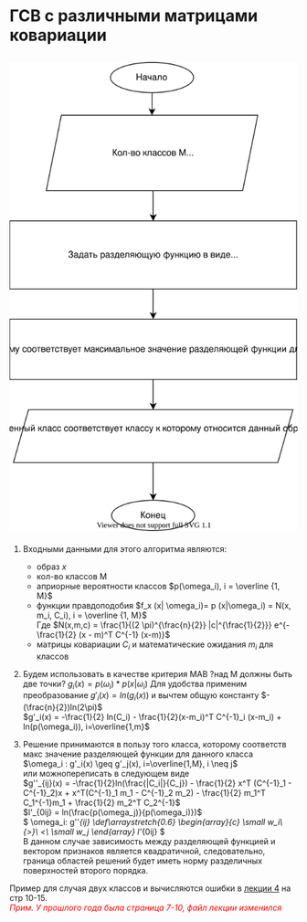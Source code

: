 # ГСВ с различными матрицами ковариации

## ![scheme](gsv_s_razn_matr_kovar.svg)

1) Входными данными для этого алгоритма являются:

   + образ $x$
   + кол-во классов M
   + априорные вероятности классов $p(\omega_i), i = \overline {1, M}$
   + функции правдоподобия  $f_x (x| \omega_i)= p (x|\omega_i) = N(x, m_i, C_i), i = \overline {1, M}$  
   Где $N(x,m,c) = \frac{1}{(2 \pi)^{\frac{n}{2}} |c|^{\frac{1}{2}}} e^{-\frac{1}{2} (x - m)^T C^{-1} (x-m)}$  
   + матрицы ковариации $C_i$ и математические ожидания $m_i$ для классов

2) Будем использовать в качестве критерия MAB ?над M должны быть две точки? $g_i(x)=p(\omega_i) * p(x|\omega_i)$ Для удобства применим преобразование $g'_i(x)=ln(g_i(x))$ и вычтем общую константу $-(\frac{n}{2})ln(2\pi)$  
$g'_i(x) = -\frac{1}{2} ln(C_i) - \frac{1}{2}(x-m_i)^T C^{-1}_i (x-m_i) + ln(p(\omega_i)), i=\overline{1,m}$
3) Решение принимаются в пользу того класса, которому соответств макс значение разделяющей функции для данного класса  
$\omega_i : g'_i(x) \geq g'_j(x), i=\overline{1,M}, i \neq j$  
или можнопереписать в следующем виде  
$g''_{ij}(x) = -\frac{1}{2}ln(\frac{|C_i|}{C_j}) - \frac{1}{2} x^T (C^{-1}_1 - C^{-1}_2)x + x^T(C^{-1}_1 m_1 - C^{-1}_2 m_2) - \frac{1}{2} m_1^T C_1^{-1}m_1 + \frac{1}{2} m_2^T C_2^{-1}$  
$l'_{0ij} = ln(\frac{p(\omega_j)}{p(\omega_i)})$  
   $
   \omega_i:
   g''_{ij}
   \def\arraystretch{0.6}
   \begin{array}{c}
   \small w_i\\
   {>}\\
   <\\
   \small w_j
   \end{array}
   l'_{0ij}
   $  
   В данном случае зависимость между разделяющей функцией и вектором признаков является квадратичной, следовательно, граница областей решений будет иметь норму разделичных поверхностей второго порядка.  
  
Пример для случая двух классов и вычисляются ошибки в [лекции 4](../лекции%20с%20мудла/v4.pdf) на стр 10-15.  
<font color="red"><em>Прим. У прошлого года была страница 7-10, файл лекции изменился<em></font>

